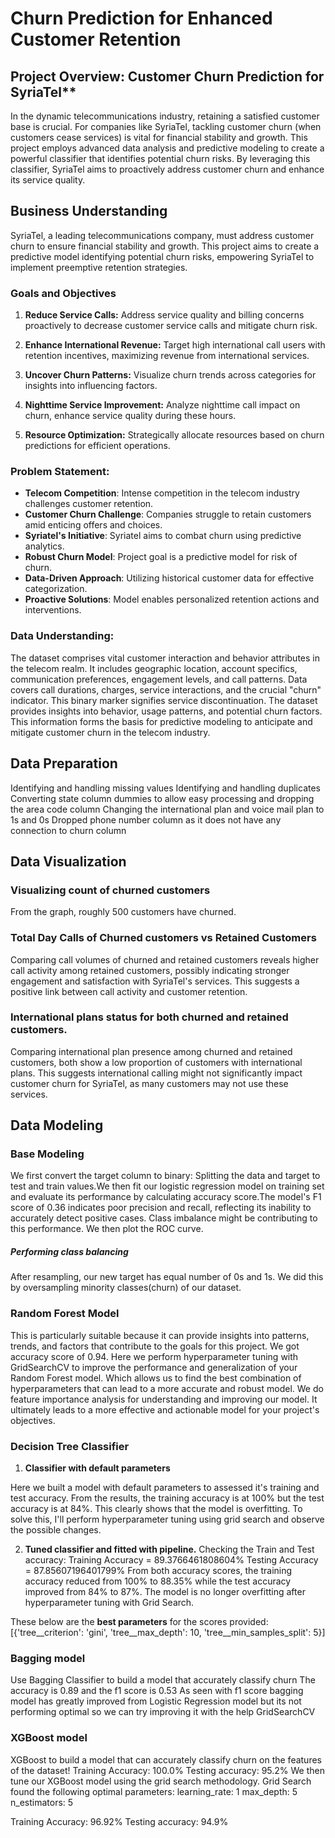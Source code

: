 # Churn Prediction for Enhanced Customer Retention
## Project Overview: Customer Churn Prediction for SyriaTel**

In the dynamic telecommunications industry, retaining a satisfied customer base is crucial. For companies like SyriaTel, tackling customer churn (when customers cease services) is vital for financial stability and growth. This project employs advanced data analysis and predictive modeling to create a powerful classifier that identifies potential churn risks. By leveraging this classifier, SyriaTel aims to proactively address customer churn and enhance its service quality.
## Business Understanding

SyriaTel, a leading telecommunications company, must address customer churn to ensure financial stability and growth. This project aims to create a predictive model identifying potential churn risks, empowering SyriaTel to implement preemptive retention strategies.

### Goals and Objectives

1. **Reduce Service Calls:** Address service quality and billing concerns proactively to decrease customer service calls and mitigate churn risk.

2. **Enhance International Revenue:** Target high international call users with retention incentives, maximizing revenue from international services.

3. **Uncover Churn Patterns:** Visualize churn trends across categories for insights into influencing factors.

4. **Nighttime Service Improvement:** Analyze nighttime call impact on churn, enhance service quality during these hours.

5. **Resource Optimization:** Strategically allocate resources based on churn predictions for efficient operations.

### Problem Statement:

- **Telecom Competition**: Intense competition in the telecom industry challenges customer retention.
- **Customer Churn Challenge**: Companies struggle to retain customers amid enticing offers and choices.
- **Syriatel's Initiative**: Syriatel aims to combat churn using predictive analytics.
- **Robust Churn Model**: Project goal is a predictive model for risk of churn.
- **Data-Driven Approach**: Utilizing historical customer data for effective categorization.
- **Proactive Solutions**: Model enables personalized retention actions and interventions.

### Data Understanding:

The dataset comprises vital customer interaction and behavior attributes in the telecom realm. It includes geographic location, account specifics, communication preferences, engagement levels, and call patterns. Data covers call durations, charges, service interactions, and the crucial "churn" indicator. This binary marker signifies service discontinuation. The dataset provides insights into behavior, usage patterns, and potential churn factors. This information forms the basis for predictive modeling to anticipate and mitigate customer churn in the telecom industry.

## Data Preparation
Identifying and handling missing values
Identifying and handling duplicates
Converting state column dummies to allow easy processing and dropping the area code column
Changing the international plan and voice mail plan to 1s and 0s
Dropped phone number column as it does not have any connection to churn column
## Data Visualization
### Visualizing count of churned customers
From the graph, roughly 500 customers have churned.

### Total Day Calls of Churned customers vs Retained Customers
Comparing call volumes of churned and retained customers reveals higher call activity among retained customers, possibly indicating stronger engagement and satisfaction with SyriaTel's services. This suggests a positive link between call activity and customer retention.

### International plans status for both churned and retained customers.
Comparing international plan presence among churned and retained customers, both show a low proportion of customers with international plans. This suggests international calling might not significantly impact customer churn for SyriaTel, as many customers may not use these services.

## Data Modeling

### Base Modeling
We first convert the target column to binary:
Splitting the data and target to test and train values.We then fit our logistic regression model on training set and evaluate its performance by calculating accuracy score.The model's F1 score of 0.36 indicates poor precision and recall, reflecting its inability to accurately detect positive cases. Class imbalance might be contributing to this performance. We then plot the ROC curve. 
##### Performing class balancing
After resampling, our new target has equal number of 0s and 1s. We did this by oversampling minority classes(churn) of our dataset.

### Random Forest Model
This is particularly suitable because it can provide insights into patterns, trends, and factors that contribute to the goals for this project. We got accuracy score of 0.94.
Here we perform hyperparameter tuning with GridSearchCV to improve the performance and generalization of your Random Forest model. Which allows us to find the best combination of hyperparameters that can lead to a more accurate and robust model.
We do feature importance analysis for understanding and improving our model. It  ultimately leads to a more effective and actionable model for your project's objectives.

### Decision Tree Classifier
1. **Classifier with default parameters**

Here we built a model with default parameters to assessed it's training and test accuracy.
From the results, the training accuracy is at 100% but the test accuracy is at 84%. This clearly shows that the model is overfitting. To solve this, I'll perform hyperparameter tuning using grid search and observe the possible changes.

2. **Tuned classifier and fitted with pipeline.**
Checking the Train and Test accuracy:
Training Accuracy = 89.3766461808604%
Testing Accuracy = 87.85607196401799%
From both accuracy scores, the training accuracy reduced from 100% to 88.35% while the test accuracy improved from  84% to 87%. The model is no longer overfitting after hyperparameter tuning with Grid Search.

These below are the **best parameters** for the scores provided:[{'tree__criterion': 'gini',
 'tree__max_depth': 10,
 'tree__min_samples_split': 5}]

### Bagging model
Use Bagging Classifier to build a model that accurately classify churn
The accuracy is 0.89 and the f1 score is 0.53
As seen with f1 score bagging model has greatly improved from Logistic Regression model but its not performing optimal so we can try improving it with the help GridSearchCV

###  XGBoost model 
XGBoost to build a model that can accurately classify churn  on the features of the dataset!
Training Accuracy: 100.0%
Testing  accuracy: 95.2%
We then tune our XGBoost model using the grid search methodology.
Grid Search found the following optimal parameters: 
learning_rate: 1
max_depth: 5
n_estimators: 5

Training Accuracy: 96.92%
Testing accuracy: 94.9%
